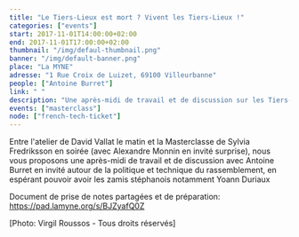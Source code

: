 ```yaml
---
title: "Le Tiers-Lieux est mort ? Vivent les Tiers-Lieux !"
categories: ["events"]
start: 2017-11-01T14:00:00+02:00
end: 2017-11-01T17:00:00+02:00
thumbnail: "/img/defaul-thumbnail.png"
banner: "/img/default-banner.png"
place: "La MYNE"
adresse: "1 Rue Croix de Luizet, 69100 Villeurbanne"
people: ["Antoine Burret"]
link: " "
description: "Une après-midi de travail et de discussion sur les Tiers-Lieux"
events: ["masterclass"]
node: ["french-tech-ticket"]
---
```


Entre l'atelier de David Vallat le matin et la Masterclasse de Sylvia Fredriksson en soirée (avec Alexandre Monnin en invité surprise), nous vous proposons une après-midi de travail et de discussion avec Antoine Burret en invité autour de la politique et technique du rassemblement, en espérant pouvoir avoir les zamis stéphanois notamment Yoann Duriaux

Document de prise de notes partagées et de préparation: https://pad.lamyne.org/s/BJZyafQ0Z

[Photo: Virgil Roussos - Tous droits réservés]

